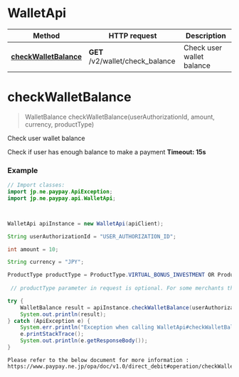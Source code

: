 # WalletApi


Method | HTTP request | Description
------------- | ------------- | -------------
[**checkWalletBalance**](WalletApi.md#checkWalletBalance) | **GET** /v2/wallet/check_balance | Check user wallet balance




<a name="checkWalletBalance"></a>
# **checkWalletBalance**
> WalletBalance checkWalletBalance(userAuthorizationId, amount, currency, productType)

Check user wallet balance

Check if user has enough balance to make a payment  **Timeout: 15s** 

### Example
```java
// Import classes:
import jp.ne.paypay.ApiException;
import jp.ne.paypay.api.WalletApi;



WalletApi apiInstance = new WalletApi(apiClient);

String userAuthorizationId = "USER_AUTHORIZATION_ID";

int amount = 10;

String currency = "JPY";

ProductType productType = ProductType.VIRTUAL_BONUS_INVESTMENT OR ProductType.PAY_LATER_REPAYMENT
                            
 // productType parameter in request is optional. For some merchants that are restricted to use only certain product types, the product type must be properly set.

try {
    WalletBalance result = apiInstance.checkWalletBalance(userAuthorizationId, amount, currency, null);
    System.out.println(result);
} catch (ApiException e) {
    System.err.println("Exception when calling WalletApi#checkWalletBalance");
    e.printStackTrace();
    System.out.println(e.getResponseBody());
}
```
```
Please refer to the below document for more information :
https://www.paypay.ne.jp/opa/doc/v1.0/direct_debit#operation/checkWalletBalance
```
